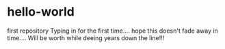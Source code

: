 # hello-world
first repository
Typing in for the first time.... hope this doesn't fade away in time.... Will be worth while deeing years down the line!!!
